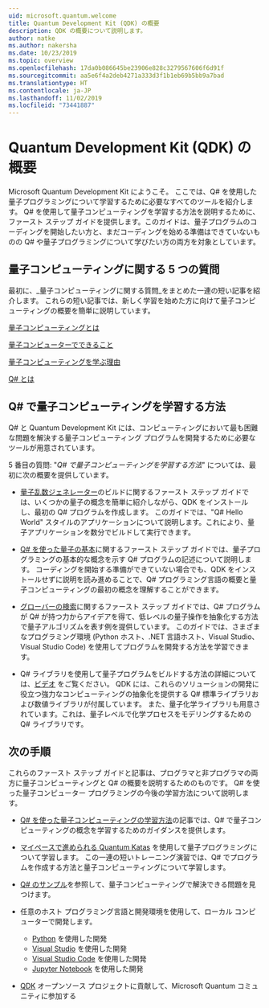 ```yaml
---
uid: microsoft.quantum.welcome
title: Quantum Development Kit (QDK) の概要
description: QDK の概要について説明します。
author: natke
ms.author: nakersha
ms.date: 10/23/2019
ms.topic: overview
ms.openlocfilehash: 17da0b086645be23906e828c3279567606f6d91f
ms.sourcegitcommit: aa5e6f4a2deb4271a333d3f1b1eb69b5bb9a7bad
ms.translationtype: HT
ms.contentlocale: ja-JP
ms.lasthandoff: 11/02/2019
ms.locfileid: "73441887"
---
```

# <a name="get-started-with-the-quantum-development-kit-qdk"></a>Quantum Development Kit (QDK) の概要

Microsoft Quantum Development Kit にようこそ。  ここでは、Q# を使用した量子プログラミングについて学習するために必要なすべてのツールを紹介します。  Q# を使用して量子コンピューティングを学習する方法を説明するために、ファースト ステップ ガイドを提供します。このガイドは、量子プログラムのコーディングを開始したい方と、まだコーディングを始める準備はできていないものの Q# や量子プログラミングについて学びたい方の両方を対象としています。

## <a name="five-questions-about-quantum-computing"></a>量子コンピューティングに関する 5 つの質問

最初に、_量子コンピューティングに関する質問_をまとめた一連の短い記事を紹介します。 これらの短い記事では、新しく学習を始めた方に向けて量子コンピューティングの概要を簡単に説明しています。

[量子コンピューティングとは](xref:microsoft.quantum.overview.what)

[量子コンピューターでできること](xref:microsoft.quantum.overview.computers)

[量子コンピューティングを学ぶ理由](xref:microsoft.quantum.overview.why)

[Q# とは](xref:microsoft.quantum.overview.qsharp)

## <a name="how-to-learn-quantum-computing-with-q"></a>Q# で量子コンピューティングを学習する方法

Q# と Quantum Development Kit には、コンピューティングにおいて最も困難な問題を解決する量子コンピューティング プログラムを開発するために必要なツールが用意されています。 

5 番目の質問: "_Q# で量子コンピューティングを学習する方法_" については、最初に次の概要を提供しています。

* [量子乱数ジェネレーター](xref:microsoft.quantum.quickstarts.qrng)のビルドに関するファースト ステップ ガイドでは、いくつかの量子の概念を簡単に紹介しながら、QDK をインストールし、最初の Q# プログラムを作成します。 このガイドでは、"Q# Hello World" スタイルのアプリケーションについて説明します。これにより、量子アプリケーションを数分でビルドして実行できます。

* [Q# を使った量子の基本](xref:microsoft.quantum.write-program)に関するファースト ステップ ガイドでは、量子プログラミングの基本的な概念を示す Q# プログラムの記述について説明します。 コーディングを開始する準備ができていない場合でも、QDK をインストールせずに説明を読み進めることで、Q# プログラミング言語の概要と量子コンピューティングの最初の概念を理解することができます。

* [グローバーの検索](xref:microsoft.quantum.quickstarts.search)に関するファースト ステップ ガイドでは、Q# プログラムが Q# が持つ力からアイデアを得て、低レベルの量子操作を抽象化する方法で量子アルゴリズムを表す例を提供しています。  このガイドでは、さまざまなプログラミング環境 (Python ホスト、.NET 言語ホスト、Visual Studio、Visual Studio Code) を使用してプログラムを開発する方法を学習できます。    

*  Q# ライブラリを使用して量子プログラムをビルドする方法の詳細については、[ビデオ](https://www.microsoft.com/videoplayer/embed/RE2JOJf) をご覧ください。  QDK には、これらのソリューションの開発に役立つ強力なコンピューティングの抽象化を提供する Q# 標準ライブラリおよび数値ライブラリが付属しています。 また、量子化学ライブラリも用意されています。これは、量子レベルで化学プロセスをモデリングするための Q# ライブラリです。

## <a name="next-steps"></a>次の手順

これらのファースト ステップ ガイドと記事は、プログラマと非プログラマの両方に量子コンピューティングと Q# の概要を説明するためのものです。  Q# を使った量子コンピューター プログラミングの今後の学習方法について説明します。

* [Q# を使った量子コンピューティングの学習方法](xref:microsoft.quantum.overview.learn)の記事では、Q# で量子コンピューティングの概念を学習するためのガイダンスを提供します。   

* [マイペースで進められる Quantum Katas](https://aka.ms/try-quantum-katas) を使用して量子プログラミングについて学習します。 この一連の短いトレーニング演習では、Q# でプログラムを作成する方法と量子コンピューティングについて学習します。 

* [Q# のサンプル](https://docs.microsoft.com/samples/browse/?languages=qsharp)を参照して、量子コンピューティングで解決できる問題を見つけます。

* 任意のホスト プログラミング言語と開発環境を使用して、ローカル コンピューターで開発します。
  * [Python](xref:microsoft.quantum.install#develop-with-python) を使用した開発
  * [Visual Studio](xref:microsoft.quantum.install#develop-with-c-on-windows-using-visual-studio) を使用した開発
  * [Visual Studio Code](xref:microsoft.quantum.install#develop-with-c-using-visual-studio-code) を使用した開発
  * [Jupyter Notebook](xref:microsoft.quantum.install#develop-with-jupyter-notebooks) を使用した開発

* [QDK](xref:microsoft.quantum.contributing) オープンソース プロジェクトに貢献して、Microsoft Quantum コミュニティに参加する
